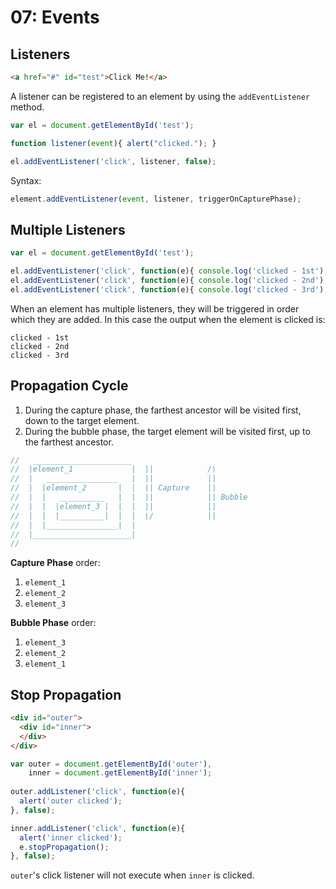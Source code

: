 # 07: Events

## Listeners

```html
<a href="#" id="test">Click Me!</a>
```

A listener can be registered to an element by using the `addEventListener` method.

```js
var el = document.getElementById('test');

function listener(event){ alert("clicked."); }

el.addEventListener('click', listener, false);
```

Syntax:
```js
element.addEventListener(event, listener, triggerOnCapturePhase);
```

## Multiple Listeners

```js
var el = document.getElementById('test');

el.addEventListener('click', function(e){ console.log('clicked - 1st'); }, false);
el.addEventListener('click', function(e){ console.log('clicked - 2nd'); }, false);
el.addEventListener('click', function(e){ console.log('clicked - 3rd'); }, false);
```

When an element has multiple listeners, they will be triggered in order which they are added. In this case the output when the element is clicked is:

```
clicked - 1st
clicked - 2nd
clicked - 3rd
```

## Propagation Cycle

1. During the capture phase, the farthest ancestor will be visited first, down to the target element.
2. During the bubble phase, the target element will be visited first, up to the farthest ancestor.

```js
//   ______________________
//  |element_1             |  ||            /\
//  |   ________________   |  ||            ||
//  |  |element_2       |  |  || Capture    || 
//  |  |   __________   |  |  ||            || Bubble
//  |  |  |element_3 |  |  |  ||            ||
//  |  |  |__________|  |  |  \/            ||
//  |  |________________|  |              
//  |______________________|              
// 
```

**Capture Phase** order:
  1. `element_1`
  1. `element_2`
  1. `element_3`

**Bubble Phase** order:
  1. `element_3`
  1. `element_2`
  1. `element_1`


## Stop Propagation

```html
<div id="outer">
  <div id="inner">
  </div>
</div>
```

```js
var outer = document.getElementById('outer'),
    inner = document.getElementById('inner');
  
outer.addListener('click', function(e){
  alert('outer clicked');
}, false);

inner.addListener('click', function(e){
  alert('inner clicked');
  e.stopPropagation();
}, false);
```

`outer`'s click listener will not execute when `inner` is clicked.
